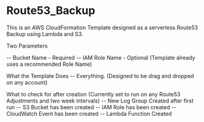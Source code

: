 # Route53_Backup

This is an AWS CloudFormation Template designed as a serverless Route53 Backup using Lambda and S3.

Two Parameters
<p>
     -- Bucket Name - Required
     -- IAM Role Name - Optional (Template already uses a recommended Role Name)

What the Template Does
     -- Everything. (Designed to be drag and dropped on any account)

What to check for after creation  (Currently set to run on any Route53 Adjustments and two week intervals)
     -- New Log Group Created after first run
     -- S3 Bucket has been created
     -- IAM Role has been created
     -- CloudWatch Event has been created
     -- Lambda Function Created
